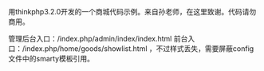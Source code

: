 用thinkphp3.2.0开发的一个商城代码示例。来自孙老师，在这里致谢。代码请勿商用。

管理后台入口：/index.php/admin/index/index.html
前台入口：/index.php/home/goods/showlist.html   ，不过样式丢失，需要屏蔽config文件中的smarty模板引用。